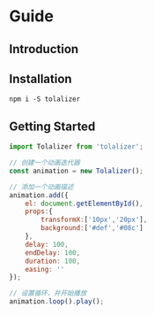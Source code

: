 # Guide

## Introduction


## Installation

``` shell
npm i -S tolalizer
```

## Getting Started

``` javascript
import Tolalizer from 'tolalizer';

// 创建一个动画迭代器
const animation = new Tolalizer();

// 添加一个动画描述
animation.add({
    el: document.getElementById(),
    props:{
        transformX:['10px','20px'],
        background:['#def','#08c']
    },
    delay: 100,
    endDelay: 100,
    duration: 100,
    easing: ''
});

// 设置循环，并开始播放
animation.loop().play();
```